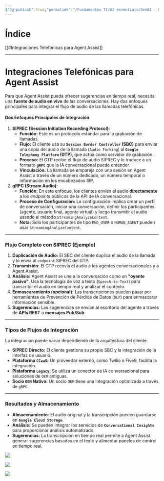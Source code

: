 ```yaml
---
{"dg-publish":true,"permalink":"/Fundamentos TI/AI essentials/GenAI - CCAI/Improve Agent Productivity using LLMs/Integrate Agent Assist with Telephony and Chatbot Systems/00 Telephony integrations for Agent Assist/"}
---
```


# Índice

[[#Integraciones Telefónicas para Agent Assist]]

---
# Integraciones Telefónicas para Agent Assist

Para que Agent Assist pueda ofrecer sugerencias en tiempo real, necesita una **fuente de audio en vivo** de las conversaciones. Hay dos enfoques principales para integrar el flujo de audio de las llamadas telefónicas.

#### Dos Enfoques Principales de Integración
1. **SIPREC (Session Initiation Recording Protocol):**
	- **Función:** Este es un protocolo estándar para la grabación de llamadas.
    - **Flujo:** El cliente usa su **`Session Border Controller` (SBC)** para enviar una copia del audio de la llamada (`Audio Forking`) al **`Google Telephony Platform` (GTP)**, que actúa como servidor de grabación.
    - **Proceso:** El GTP recibe el flujo de audio SIPREC y lo traduce a un formato **`gRPC`** que la IA conversacional puede entender.
    - **Vinculación:** La llamada se empareja con una sesión en Agent Assist a través de un número dedicado, un número temporal o información en los encabezados SIP.
2. **gRPC (Stream Audio):**
    - **Función:** En este enfoque, los clientes envían el audio **directamente** a los _endpoints_ públicos de la API de IA conversacional.
    - **Proceso de Configuración:** La configuración implica crear un perfil de conversación, iniciar una conversación, definir los participantes (agente, usuario final, agente virtual) y luego transmitir el audio usando el método `StreamingAnalyzeContent`.
    - **Nota:** Solo los participantes de tipo `END_USER` o `HUMAN_AGENT` pueden usar `StreamingAnalyzeContent`.

---

### Flujo Completo con SIPREC (Ejemplo)

1. **Duplicación de Audio:** El SBC del cliente duplica el audio de la llamada y lo envía al `endpoint` SIPREC del GTP.
2. **Transmisión:** El GTP reenvía el audio a los agentes conversacionales y a Agent Assist.
3. **Análisis:** Agent Assist se une a la conversación como un **"oyente pasivo"**. Usa la tecnología de voz a texto (`Speech-to-Text`) para transcribir el audio en tiempo real y analizar el contexto.
4. **Enmascaramiento (opcional):** Las transcripciones pueden pasar por herramientas de Prevención de Pérdida de Datos (`DLP`) para enmascarar información sensible.
5. **Sugerencias:** Las sugerencias se envían al escritorio del agente a través de **APIs REST** o **mensajes Pub/Sub**.

---

### Tipos de Flujos de Integración

La integración puede variar dependiendo de la arquitectura del cliente:

- **SIPREC Directo:** El cliente gestiona su propio SBC y la integración de la interfaz de usuario.
- **Plataforma `CCaaS`:** Un proveedor externo, como Twilio o Five9, facilita la integración.
- **Plataforma `Legacy`:** Se utiliza un conector de IA conversacional para soluciones de `OEM` antiguas.
- **Socio `OEM` Nativo:** Un socio `OEM` tiene una integración optimizada a través de `gRPC`.

---

### Resultados y Almacenamiento

- **Almacenamiento:** El audio original y la transcripción pueden guardarse en **`Google Cloud Storage`**.
- **Análisis:** Se pueden integrar los servicios de **`Conversational Insights`** para proporcionar análisis automatizado.
- **Sugerencias:** La transcripción en tiempo real permite a Agent Assist generar sugerencias basadas en el texto y alimentar paneles de control en tiempo real.

![](https://i.imgur.com/iXQ7JUH.png)


![](https://i.imgur.com/V5glSme.png)

![](https://i.imgur.com/KyYXOcJ.png)
